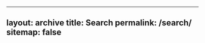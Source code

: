 ---
 layout: archive
 title: Search
 permalink: /search/
 sitemap: false
 ---

<div id="home-search" class="home">
   <script>
       (function() {
           var cx = '[Your CSE Search ID]';
           var gcse = document.createElement('script');
           gcse.type = 'text/javascript';
           gcse.async = true;
           gcse.src = (document.location.protocol == 'https:' ? 'https:' : 'http:') +
           '//www.google.com/cse/cse.js?cx=' + cx;
           var s = document.getElementsByTagName('script')[0];
           s.parentNode.insertBefore(gcse, s);
       })();
   </script>
   <gcse:search queryParameterName="searchString"></gcse:search>
</div>
